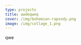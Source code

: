 ```yaml
---
type: projects
title: awdeqweq
cover: /img/bohemian-rapsody.png
image: /img/collage_1.png
---
```

qwe